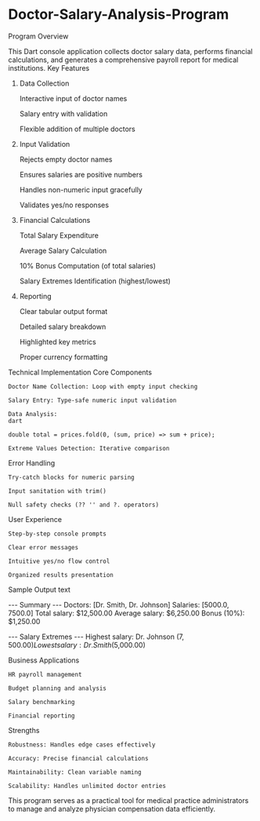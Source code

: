 # Doctor-Salary-Analysis-Program
Program Overview

This Dart console application collects doctor salary data, performs financial calculations, and generates a comprehensive payroll report for medical institutions.
Key Features
1. Data Collection

    Interactive input of doctor names

    Salary entry with validation

    Flexible addition of multiple doctors

2. Input Validation

    Rejects empty doctor names

    Ensures salaries are positive numbers

    Handles non-numeric input gracefully

    Validates yes/no responses

3. Financial Calculations

    Total Salary Expenditure

    Average Salary Calculation

    10% Bonus Computation (of total salaries)

    Salary Extremes Identification (highest/lowest)

4. Reporting

    Clear tabular output format

    Detailed salary breakdown

    Highlighted key metrics

    Proper currency formatting

Technical Implementation
Core Components

    Doctor Name Collection: Loop with empty input checking

    Salary Entry: Type-safe numeric input validation

    Data Analysis:
    dart

    double total = prices.fold(0, (sum, price) => sum + price);

    Extreme Values Detection: Iterative comparison

Error Handling

    Try-catch blocks for numeric parsing

    Input sanitation with trim()

    Null safety checks (?? '' and ?. operators)

User Experience

    Step-by-step console prompts

    Clear error messages

    Intuitive yes/no flow control

    Organized results presentation

Sample Output
text

--- Summary ---
Doctors: [Dr. Smith, Dr. Johnson]
Salaries: [5000.0, 7500.0]
Total salary: $12,500.00
Average salary: $6,250.00
Bonus (10%): $1,250.00

--- Salary Extremes ---
Highest salary: Dr. Johnson ($7,500.00)
Lowest salary: Dr. Smith ($5,000.00)

Business Applications

    HR payroll management

    Budget planning and analysis

    Salary benchmarking

    Financial reporting

Strengths

    Robustness: Handles edge cases effectively

    Accuracy: Precise financial calculations

    Maintainability: Clean variable naming

    Scalability: Handles unlimited doctor entries

This program serves as a practical tool for medical practice administrators to manage and analyze physician compensation data efficiently.
